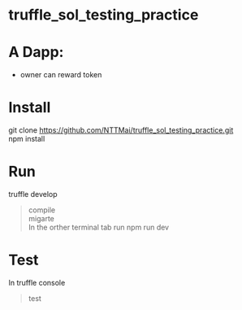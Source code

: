 # truffle_sol_testing_practice
# A Dapp:  
- owner can reward token  
# Install
git clone https://github.com/NTTMai/truffle_sol_testing_practice.git  
npm install  
# Run
truffle develop  
> compile  
> migarte  
In the orther terminal tab run npm run dev  
# Test
In truffle console  
> test

